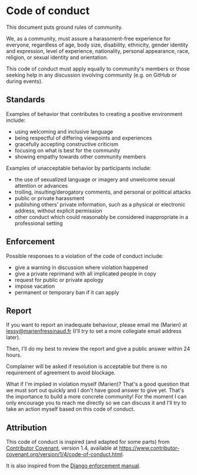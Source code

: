 # Code of conduct

This document puts ground rules of community.

We, as a community, must assure a harassment-free experience for everyone,
regardless of age, body size, disability, ethnicity, gender identity and
expression, level of experience, nationality, personal appearance, race,
religion, or sexual identity and orientation.

This code of conduct must apply equally to community's members or those seeking
help in any discussion involving community (e.g. on GitHub or during events).

## Standards

Examples of behavior that contributes to creating a positive environment
include:

- using welcoming and inclusive language
- being respectful of differing viewpoints and experiences
- gracefully accepting constructive criticism
- focusing on what is best for the community
- showing empathy towards other community members

Examples of unacceptable behavior by participants include:

- the use of sexualized language or imagery and unwelcome sexual attention or
  advances
- trolling, insulting/derogatory comments, and personal or political attacks
- public or private harassment
- publishing others' private information, such as a physical or electronic
  address, without explicit permission
- other conduct which could reasonably be considered inappropriate in a
  professional setting

## Enforcement

Possible responses to a violation of the code of conduct include:

- give a warning in discussion where violation happened
- give a private reprimand with all implicated people in copy
- request for public or private apology
- impose vacation
- permanent or temporary ban if it can apply

## Report

If you want to report an inadequate behaviour, please email me (Marien) at
[lessy@marienfressinaud.fr](lessy@marienfressinaud.fr) (I'll try to set a more
collegiate email address later).

Then, I'll do my best to review the report and give a public answer within 24
hours.

Complainer will be asked if resolution is acceptable but there is no
requirement of agreement to avoid blockage.

What if I'm implied in violation myself (Marien)? That's a good question that
we must sort out quickly and I don't have good answer to give yet. That's the
importance to build a more concrete community! For the moment I can only
encourage you to reach me directly so we can discuss it and I'll try to take an
action myself based on this code of conduct.

## Attribution

This code of conduct is inspired (and adapted for some parts) from [Contributor
Covenant](https://www.contributor-covenant.org/), version 1.4, available at
https://www.contributor-covenant.org/version/1/4/code-of-conduct.html.

It is also inspired from the [Django enforcement manual](https://www.djangoproject.com/conduct/enforcement-manual/).
